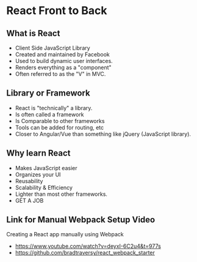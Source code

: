 # React Front to Back

## What is React

-   Client Side JavaScript Library
-   Created and maintained by Facebook
-   Used to build dynamic user interfaces.
-   Renders everything as a "component"
-   Often referred to as the "V" in MVC.

## Library or Framework

-   React is "technically" a library.
-   Is often called a framework
-   Is Comparable to other frameworks
-   Tools can be added for routing, etc
-   Closer to Angular/Vue than something like jQuery (JavaScript library).

## Why learn React

-   Makes JavaScript easier
-   Organizes your UI
-   Reusability
-   Scalability & Efficiency
-   Lighter than most other frameworks.
-   GET A JOB

## Link for Manual Webpack Setup Video

Creating a React app manually using Webpack

-   <https://www.youtube.com/watch?v=deyxI-6C2u4&t=977s>
-   <https://github.com/bradtraversy/react_webpack_starter>
